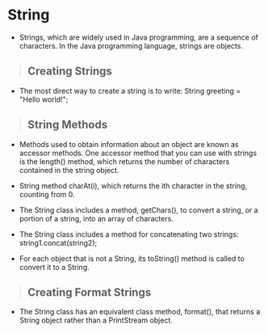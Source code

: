 # String
- Strings, which are widely used in Java programming, are a sequence of characters. In the Java programming language, strings are objects.

> ## Creating Strings
>
-  The most direct way to create a string is to write:
 String greeting = "Hello world!";


> ## String Methods
- Methods used to obtain information about an object are known as accessor methods. One accessor method that you can use with strings is the length() method, which returns the number of characters contained in the string object.

- String method charAt(i), which returns the ith character in the string, counting from 0.

- The String class includes a method, getChars(), to convert a string, or a portion of a string, into an array of characters.
- The String class includes a method for concatenating two strings: string1.concat(string2); 
-  For each object that is not a String, its toString() method is called to convert it to a String.

> ## Creating Format Strings
-  The String class has an equivalent class method, format(), that returns a String object rather than a PrintStream object.
